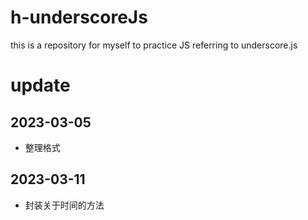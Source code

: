 # h-underscoreJs
this is a repository for myself to practice  JS  referring to underscore.js

# update
## 2023-03-05
* 整理格式

## 2023-03-11
* 封装关于时间的方法